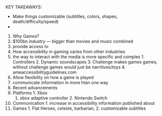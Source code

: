 KEY TAKEAWAYS:

* Make things customizable (subtitles, colors, shapes, death/difficulty/speed)
* 

1. Why Games?
  1. $100bn industry — bigger than movies and music combined
  2. provide access to
2. How accessibility in gaming varies from other industries
  1. the way to interact with the media is more specific and complex
    1. Controllers
    2. Dynamic soundscapes
    3. Challenge makes games games, without challenge games would just be narritives/toys
    4. ameaccessibilityguidelines.com
  2. Allow flexibility on how a game is played
  3. communicate information in more htan one way
3. Recent advancements
  1. Platforms
    1. Xbox
      1. xbox adaptive controller
    2. Nintendo Switch
  2. Communication
    1. increase in accessibility information published about
  3. Games
    1. Flat Heroes, celeste, barbarian,
    2. customizable subtitles